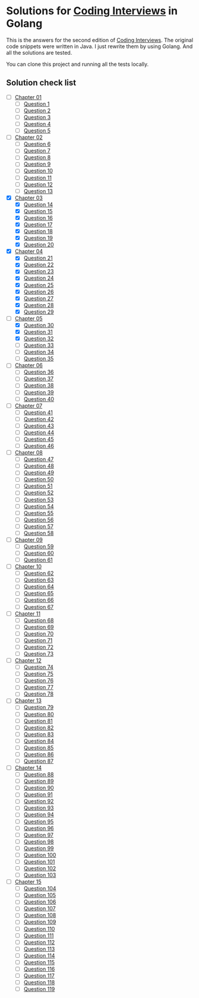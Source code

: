 # Solutions for [Coding Interviews](http://www.broadview.com.cn/book/6858) in Golang

This is the answers for the second edition of [Coding Interviews](http://www.broadview.com.cn/book/6858).
The original code snippets were written in Java. I just rewrite them by using Golang. And all the solutions are tested.

You can clone this project and running all the tests locally.

## Solution check list

- [ ] [Chapter 01](chapter01/)
  - [ ] [Question 1](chapter01/question1.go)
  - [ ] [Question 2](chapter01/question2.go)
  - [ ] [Question 3](chapter01/question3.go)
  - [ ] [Question 4](chapter01/question4.go)
  - [ ] [Question 5](chapter01/question5.go)
- [ ] [Chapter 02](chapter02/)
  - [ ] [Question 6](chapter02/question6.go)
  - [ ] [Question 7](chapter02/question7.go)
  - [ ] [Question 8](chapter02/question8.go)
  - [ ] [Question 9](chapter02/question9.go)
  - [ ] [Question 10](chapter02/question10.go)
  - [ ] [Question 11](chapter02/question11.go)
  - [ ] [Question 12](chapter02/question12.go)
  - [ ] [Question 13](chapter02/question13.go)
- [x] [Chapter 03](chapter03/)
  - [x] [Question 14](chapter03/question14.go)
  - [x] [Question 15](chapter03/question15.go)
  - [x] [Question 16](chapter03/question16.go)
  - [x] [Question 17](chapter03/question17.go)
  - [x] [Question 18](chapter03/question18.go)
  - [x] [Question 19](chapter03/question19.go)
  - [x] [Question 20](chapter03/question20.go)
- [x] [Chapter 04](chapter04/)
  - [x] [Question 21](chapter04/question21.go)
  - [x] [Question 22](chapter04/question22.go)
  - [x] [Question 23](chapter04/question23.go)
  - [x] [Question 24](chapter04/question24.go)
  - [x] [Question 25](chapter04/question25.go)
  - [x] [Question 26](chapter04/question26.go)
  - [x] [Question 27](chapter04/question27.go)
  - [x] [Question 28](chapter04/question28.go)
  - [x] [Question 29](chapter04/question29.go)
- [ ] [Chapter 05](chapter05/)
  - [x] [Question 30](chapter05/question30.go)
  - [x] [Question 31](chapter05/question31.go)
  - [x] [Question 32](chapter05/question32.go)
  - [ ] [Question 33](chapter05/question33.go)
  - [ ] [Question 34](chapter05/question34.go)
  - [ ] [Question 35](chapter05/question35.go)
- [ ] [Chapter 06](chapter06/)
  - [ ] [Question 36](chapter06/question36.go)
  - [ ] [Question 37](chapter06/question37.go)
  - [ ] [Question 38](chapter06/question38.go)
  - [ ] [Question 39](chapter06/question39.go)
  - [ ] [Question 40](chapter06/question40.go)
- [ ] [Chapter 07](chapter07/)
  - [ ] [Question 41](chapter07/question41.go)
  - [ ] [Question 42](chapter07/question42.go)
  - [ ] [Question 43](chapter07/question43.go)
  - [ ] [Question 44](chapter07/question44.go)
  - [ ] [Question 45](chapter07/question45.go)
  - [ ] [Question 46](chapter07/question46.go)
- [ ] [Chapter 08](chapter08/)
  - [ ] [Question 47](chapter08/question47.go)
  - [ ] [Question 48](chapter08/question48.go)
  - [ ] [Question 49](chapter08/question49.go)
  - [ ] [Question 50](chapter08/question50.go)
  - [ ] [Question 51](chapter08/question51.go)
  - [ ] [Question 52](chapter08/question52.go)
  - [ ] [Question 53](chapter08/question53.go)
  - [ ] [Question 54](chapter08/question54.go)
  - [ ] [Question 55](chapter08/question55.go)
  - [ ] [Question 56](chapter08/question56.go)
  - [ ] [Question 57](chapter08/question57.go)
  - [ ] [Question 58](chapter08/question58.go)
- [ ] [Chapter 09](chapter09/)
  - [ ] [Question 59](chapter09/question59.go)
  - [ ] [Question 60](chapter09/question60.go)
  - [ ] [Question 61](chapter09/question61.go)
- [ ] [Chapter 10](chapter10/)
  - [ ] [Question 62](chapter10/question62.go)
  - [ ] [Question 63](chapter10/question63.go)
  - [ ] [Question 64](chapter10/question64.go)
  - [ ] [Question 65](chapter10/question65.go)
  - [ ] [Question 66](chapter10/question66.go)
  - [ ] [Question 67](chapter10/question67.go)
- [ ] [Chapter 11](chapter11/)
  - [ ] [Question 68](chapter11/question68.go)
  - [ ] [Question 69](chapter11/question69.go)
  - [ ] [Question 70](chapter11/question70.go)
  - [ ] [Question 71](chapter11/question71.go)
  - [ ] [Question 72](chapter11/question72.go)
  - [ ] [Question 73](chapter11/question73.go)
- [ ] [Chapter 12](chapter12/)
  - [ ] [Question 74](chapter12/question74.go)
  - [ ] [Question 75](chapter12/question75.go)
  - [ ] [Question 76](chapter12/question76.go)
  - [ ] [Question 77](chapter12/question77.go)
  - [ ] [Question 78](chapter12/question78.go)
- [ ] [Chapter 13](chapter13/)
  - [ ] [Question 79](chapter13/question79.go)
  - [ ] [Question 80](chapter13/question80.go)
  - [ ] [Question 81](chapter13/question81.go)
  - [ ] [Question 82](chapter13/question82.go)
  - [ ] [Question 83](chapter13/question83.go)
  - [ ] [Question 84](chapter13/question84.go)
  - [ ] [Question 85](chapter13/question85.go)
  - [ ] [Question 86](chapter13/question86.go)
  - [ ] [Question 87](chapter13/question87.go)
- [ ] [Chapter 14](chapter14/)
  - [ ] [Question 88](chapter14/question88.go)
  - [ ] [Question 89](chapter14/question89.go)
  - [ ] [Question 90](chapter14/question90.go)
  - [ ] [Question 91](chapter14/question91.go)
  - [ ] [Question 92](chapter14/question92.go)
  - [ ] [Question 93](chapter14/question93.go)
  - [ ] [Question 94](chapter14/question94.go)
  - [ ] [Question 95](chapter14/question95.go)
  - [ ] [Question 96](chapter14/question96.go)
  - [ ] [Question 97](chapter14/question97.go)
  - [ ] [Question 98](chapter14/question98.go)
  - [ ] [Question 99](chapter14/question99.go)
  - [ ] [Question 100](chapter14/question100.go)
  - [ ] [Question 101](chapter14/question101.go)
  - [ ] [Question 102](chapter14/question102.go)
  - [ ] [Question 103](chapter14/question103.go)
- [ ] [Chapter 15](chapter15/)
  - [ ] [Question 104](chapter15/question104.go)
  - [ ] [Question 105](chapter15/question105.go)
  - [ ] [Question 106](chapter15/question106.go)
  - [ ] [Question 107](chapter15/question107.go)
  - [ ] [Question 108](chapter15/question108.go)
  - [ ] [Question 109](chapter15/question109.go)
  - [ ] [Question 110](chapter15/question110.go)
  - [ ] [Question 111](chapter15/question111.go)
  - [ ] [Question 112](chapter15/question112.go)
  - [ ] [Question 113](chapter15/question113.go)
  - [ ] [Question 114](chapter15/question114.go)
  - [ ] [Question 115](chapter15/question115.go)
  - [ ] [Question 116](chapter15/question116.go)
  - [ ] [Question 117](chapter15/question117.go)
  - [ ] [Question 118](chapter15/question118.go)
  - [ ] [Question 119](chapter15/question119.go)